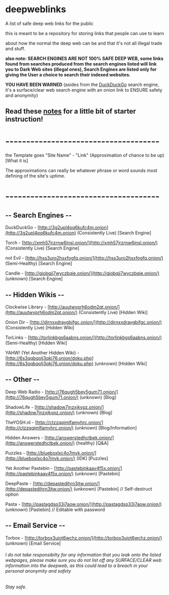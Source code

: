 # deepweblinks
A list of safe deep web links for the public 

this is meant to be a repository for storing links that people can use to learn

about how the normal the deep web can be and that it's not all illegal trade and stuff.


**also note: SEARCH ENGINES ARE NOT 100% SAFE DEEP WEB, some links found from searches produced from the search engines listed will link you to Dark Web sites (illegal ones), Search Engines are listed only for giving the User a choice to search their indexed websites.**

**YOU HAVE BEEN WARNED** (asides from the [DuckDuckGo](http://3g2upl4pq6kufc4m.onion) search engine, it's a surface/clear web search engine with an onion link to ENSURE safety and anonymity)

## Read these [notes](/deepweblinks/notes) for a little bit of starter instruction!

# -------------------------------------

the Template goes "Site Name" - "Link" (Approximation of chance to be up) [What it is]

The approximations can really be whatever phrase or word sounds most defining of the site's uptime.

# -------------------------------------

## -- Search Engines --

DuckDuckGo - [http://3g2upl4pq6kufc4m.onion](http://3g2upl4pq6kufc4m.onion)  (Consistently Live) [Search Engine]

Torch - [http://xmh57jrzrnw6insl.onion/](http://xmh57jrzrnw6insl.onion/)  (Consistently Live) [Search Engine]

not Evil - [http://hss3uro2hsxfogfq.onion/](http://hss3uro2hsxfogfq.onion/)    (Semi-Healthy) [Search Engine]

Candle - [http://gjobqjj7wyczbqie.onion/](http://gjobqjj7wyczbqie.onion/) (unknown) [Search Engine]
 
## -- Hidden Wikis --

Clockwise Library - [http://auutwvprh6odm2qt.onion/](http://auutwvprh6odm2qt.onion/)  (Consistently Live) [Hidden Wiki]

Onion Dir - [http://dirnxxdraygbifgc.onion/](http://dirnxxdraygbifgc.onion/)  (Consistently Live) [Hidden Wiki]

TorLinks - [http://torlinkbgs6aabns.onion/](http://torlinkbgs6aabns.onion/)    (Semi-Healthy) [Hidden Wiki]

YAHW! (Yet Another Hidden Wiki) - [http://6s3qqbqolj3qkj76.onion/doku.php](http://6s3qqbqolj3qkj76.onion/doku.php)  (unknown) [Hidden Wiki]
 
## -- Other --

Deep Web Radio - [http://76qugh5bey5gum71.onion/](http://76qugh5bey5gum71.onion/)  (unknown) [Blog]

ShadowLife - [http://shadow7jnzxjkvpz.onion/](http://shadow7jnzxjkvpz.onion/) (unknown) [Blog]

TheYOSH.nl - [http://ctzzqqimlfamyhrc.onion/](http://ctzzqqimlfamyhrc.onion/) (unknown) [Blog/Information]

Hidden Answers - [http://answerstedhctbek.onion/](http://answerstedhctbek.onion/) (healthy) [Q&A]

Puzzles - [http://blueboxlxc4o7mvk.onion/](http://blueboxlxc4o7mvk.onion/) (IDK) [Puzzles]

Yet Another Pastebin - [http://pastebinkaav4f5x.onion/](http://pastebinkaav4f5x.onion/) (unknown) [Pastebin]

DeepPaste - [http://depastedihrn3jtw.onion/](http://depastedihrn3jtw.onion/) (unknown) [Pastebin] // Self-destruct option

Pasta - [http://pastagdsp33j7aow.onion/](http://pastagdsp33j7aow.onion/) (unknown) [Pastebin] // Editable with password
 
## -- Email Service --

Torbox - [http://torbox3uiot6wchz.onion/](http://torbox3uiot6wchz.onion/)  (unknown) [Email Service]

###### *I do not take responsibilty for any information that you leak onto the listed webpages, please make sure you do not list off any SURFACE/CLEAR web information into the deepweb, as this could lead to a breach in your personal anonymity and safety*

###### *Stay safe.*

